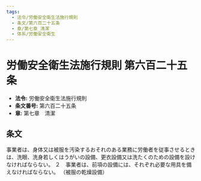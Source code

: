 ```yaml
---
tags:
  - 法令/労働安全衛生法施行規則
  - 条文/第六百二十五条
  - 章/第七章_清潔
  - 体系/労働安全衛生
---
```

# 労働安全衛生法施行規則 第六百二十五条

- **法令:** 労働安全衛生法施行規則
- **条文番号:** 第六百二十五条
- **章:** 第七章　清潔

## 条文
事業者は、身体又は被服を汚染するおそれのある業務に労働者を従事させるときは、洗眼、洗身若しくはうがいの設備、更衣設備又は洗たくのための設備を設けなければならない。
２　事業者は、前項の設備には、それぞれ必要な用具を備えなければならない。
（被服の乾燥設備）

